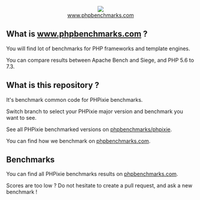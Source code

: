 <p align="center">
  <img src="http://www.phpbenchmarks.com/images/logo_github.png">
  <br>
  <a href="http://www.phpbenchmarks.com" target="_blank">www.phpbenchmarks.com</a>
</p>

## What is www.phpbenchmarks.com ?

You will find lot of benchmarks for PHP frameworks and template engines.

You can compare results between Apache Bench and Siege, and PHP 5.6 to 7.3.

## What is this repository ?

It's benchmark common code for PHPixie benchmarks.

Switch branch to select your PHPixie major version and benchmark you want to see.

See all PHPixie benchmarked versions on [phpbenchmarks/phpixie](https://github.com/phpbenchmarks/phpixie).

You can find how we benchmark on [phpbenchmarks.com](http://www.phpbenchmarks.com/en/benchmark-protocol.html).

## Benchmarks

You can find all PHPixie benchmarks results on [phpbenchmarks.com](http://www.phpbenchmarks.com/en/benchmark/phpixie.html).

Scores are too low ? Do not hesitate to create a pull request, and ask a new benchmark !
